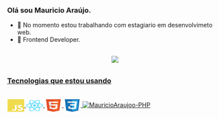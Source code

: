### Olá sou Mauricio Araújo.

- 🔭 No momento estou trabalhando com estagiario em desenvolvimeto web.
- 🌱 Frontend Developer. 
##

<div align="center">
  <a href="https://github.com/MauricioAraujoo">
  <img height="180em" src="https://github-readme-stats.vercel.app/api?username=MauricioAraujoo&show_icons=true&theme=highcontrast&include_all_commits=true&count_private=true"/>
</div>


##
### Tecnologias que estou usando 

<div style="display: inline_block"><br>
  <img align="center" alt="MauricioAraujoo-Js" height="30" width="40" src="https://raw.githubusercontent.com/devicons/devicon/master/icons/javascript/javascript-plain.svg">
  <img align="center" alt="MauricioAraujoo-React" height="30" width="40" src="https://raw.githubusercontent.com/devicons/devicon/master/icons/react/react-original.svg">
  <img align="center" alt="MauricioAraujoo-HTML" height="30" width="40" src="https://raw.githubusercontent.com/devicons/devicon/master/icons/html5/html5-original.svg">
  <img align="center" alt="MauricioAraujoo-CSS" height="30" width="40" src="https://raw.githubusercontent.com/devicons/devicon/master/icons/css3/css3-original.svg">
  <img "center" alt="MauricioAraujoo-PHP" height="30" width="40"  
  src="https://cdn.jsdelivr.net/gh/devicons/devicon/icons/php/php-original.svg" />
  
 ##
 
 
  
  
<!--

- 🔭 I’m currently working on ...
- 🌱 I’m currently learning ...
- 👯 I’m looking to collaborate on ...
- 🤔 I’m looking for help with ...
- 💬 Ask me about ...
- 📫 How to reach me: ...
- 😄 Pronouns: ...
- ⚡ Fun fact: ...
-->
